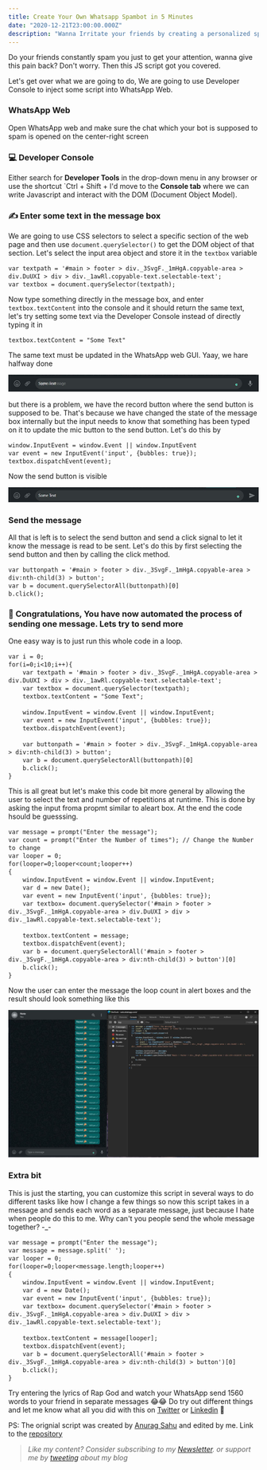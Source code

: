 ```yaml
---
title: Create Your Own Whatsapp Spambot in 5 Minutes
date: "2020-12-21T23:00:00.000Z"
description: "Wanna Irritate your friends by creating a personalized spam bot with WhatsApp web?"
---
```


Do your friends constantly spam you just to get your attention, wanna give this pain back? Don't worry. Then this JS script got you covered. 

Let's get over what we are going to do, We are going to use Developer Console to inject some script into WhatsApp Web. 

### WhatsApp Web
Open WhatsApp web and make sure the chat which your bot is supposed to spam is opened on the center-right screen 

### 💻 Developer Console 
Either search for **Developer Tools** in the drop-down menu in any browser or use the shortcut `Ctrl + Shift + I'd move to the **Console tab** where we can write Javascript and interact with the DOM (Document Object Model).

### ✍️ Enter some text in the message box
We are going to use CSS selectors to select a specific section of the web page and then use `document.querySelector()` to get the DOM object of that section. Let's select the input area object and store it in the `textbox` variable
```
var textpath = '#main > footer > div._3SvgF._1mHgA.copyable-area > div.DuUXI > div > div._1awRl.copyable-text.selectable-text';
var textbox = document.querySelector(textpath);
```
Now type something directly in the message box, and enter `textbox.textContent` into the console and it should return the same text, let's try setting some text via the Developer Console instead of directly typing it in  
```
textbox.textContent = "Some Text"
```
The same text must be updated in the WhatsApp web GUI. Yaay, we hare halfway done    

![](images/message.jpeg)  

but there is a problem, we have the record button where the send button is supposed to be. That's because we have changed the state of the message box internally but the input needs to know that something has been typed on it to update the mic button to the send button. Let's do this by 
```
window.InputEvent = window.Event || window.InputEvent
var event = new InputEvent('input', {bubbles: true});
textbox.dispatchEvent(event);
```
Now the send button is visible  

![](images/message1.jpeg)

### Send the message
All that is left is to select the send button and send a click signal to let it know the message is read to be sent. Let's do this by first selecting the send button and then by calling the click method. 

```
var buttonpath = '#main > footer > div._3SvgF._1mHgA.copyable-area > div:nth-child(3) > button';
var b = document.querySelectorAll(buttonpath)[0]
b.click();
```
### 🎉 Congratulations, You have now automated the process of sending one message. Lets try to send more
One easy way is to just run this whole code in a loop. 
```
var i = 0;
for(i=0;i<10;i++){
    var textpath = '#main > footer > div._3SvgF._1mHgA.copyable-area > div.DuUXI > div > div._1awRl.copyable-text.selectable-text';
    var textbox = document.querySelector(textpath);
    textbox.textContent = "Some Text";

    window.InputEvent = window.Event || window.InputEvent;
    var event = new InputEvent('input', {bubbles: true});
    textbox.dispatchEvent(event);
    
    var buttonpath = '#main > footer > div._3SvgF._1mHgA.copyable-area > div:nth-child(3) > button';
    var b = document.querySelectorAll(buttonpath)[0]
    b.click();
}
```
This is all great but let's make this code bit more general by allowing the user to select the text and number of repetitions at runtime. This is done by asking the input froma propmt similar to aleart box. At the end the code hsould be guesssing.

```
var message = prompt("Enter the message");
var count = prompt("Enter the Number of times"); // Change the Number to change 
var looper = 0;
for(looper=0;looper<count;looper++)
{
    window.InputEvent = window.Event || window.InputEvent;
    var d = new Date();
    var event = new InputEvent('input', {bubbles: true});
    var textbox= document.querySelector('#main > footer > div._3SvgF._1mHgA.copyable-area > div.DuUXI > div > div._1awRl.copyable-text.selectable-text');
    
    textbox.textContent = message;
    textbox.dispatchEvent(event);
    var b = document.querySelectorAll('#main > footer > div._3SvgF._1mHgA.copyable-area > div:nth-child(3) > button')[0]
    b.click();
}
```
Now the user can enter the message the loop count in alert boxes and the result should look something like this   

![](images/repeat.JPG)

### Extra bit
This is just the starting, you can customize this script in several ways to do different tasks like how I change a few things so now this script takes in a message and sends each word as a separate message, just because I hate when people do this to me. Why can't you people send the whole message together? -_-

```
var message = prompt("Enter the message");
var message = message.split(' ');
var looper = 0;
for(looper=0;looper<message.length;looper++)
{
    window.InputEvent = window.Event || window.InputEvent;
    var d = new Date();
    var event = new InputEvent('input', {bubbles: true});
    var textbox= document.querySelector('#main > footer > div._3SvgF._1mHgA.copyable-area > div.DuUXI > div > div._1awRl.copyable-text.selectable-text');
    
    textbox.textContent = message[looper];
    textbox.dispatchEvent(event);
    var b = document.querySelectorAll('#main > footer > div._3SvgF._1mHgA.copyable-area > div:nth-child(3) > button')[0]
    b.click();
}
```

Try entering the lyrics of Rap God and watch your WhatsApp send 1560 words to your friend in separate messages 😂😂 Do try out different things and let me know what all you did with this on [Twitter](https://twitter.com/jai_dewani) or [Linkedin](https://www.linkedin.com/in/jai-dewani) 🤩  

PS: The orignial script was created by [Anurag Sahu](https://www.linkedin.com/in/anurag-sahu-93ba27143/) and edited by me. Link to the [repository](https://github.com/jai-dewani/SendWhatsppTextByJavaScript)

> *Like my content? Consider subscribing to my [Newsletter](https://buttondown.email/jai_dewani). or support me by [tweeting][tweet] about my blog*

[tweet]: https://twitter.com/intent/tweet?text=%22Automating%20WhatsApp%20in%205%20minutes%20to%20Irritate%20your%20friends%20by%20spamming%22%20-%20%40jai_dewani%20%0A%0Ahttp%3A//blogs.jaid.tech/automate-whatsapp/%0A%0A%23Blog%20%23WhatsApp%20%23AUTOMATION%20%23SpamALot%20